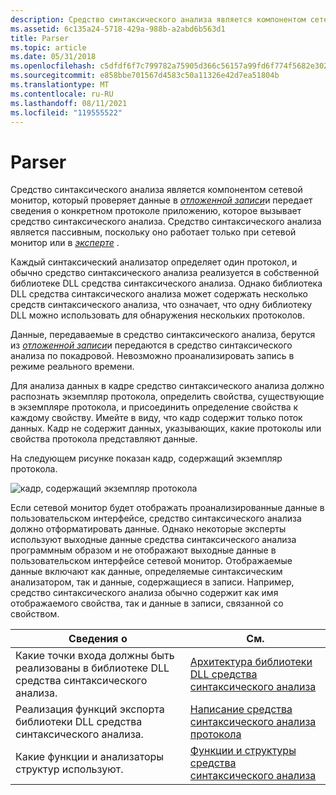 ```yaml
---
description: Средство синтаксического анализа является компонентом сетевой монитор, который проверяет данные в отложенной записи и передает сведения о конкретном протоколе приложению, которое вызывает средство синтаксического анализа. Средство синтаксического анализа является пассивным, поскольку оно работает только при сетевой монитор или в эксперте.
ms.assetid: 6c135a24-5718-429a-988b-a2abd6b563d1
title: Parser
ms.topic: article
ms.date: 05/31/2018
ms.openlocfilehash: c5dfdf6f7c799782a75905d366c56157a99fd6f774f5682e302dcec4a9d6c788
ms.sourcegitcommit: e858bbe701567d4583c50a11326e42d7ea51804b
ms.translationtype: MT
ms.contentlocale: ru-RU
ms.lasthandoff: 08/11/2021
ms.locfileid: "119555522"
---
```

# <a name="parser"></a>Parser

Средство синтаксического анализа является компонентом сетевой монитор, который проверяет данные в [*отложенной записи*](d.md)и передает сведения о конкретном протоколе приложению, которое вызывает средство синтаксического анализа. Средство синтаксического анализа является пассивным, поскольку оно работает только при сетевой монитор или в [*эксперте*](e.md) .

Каждый синтаксический анализатор определяет один протокол, и обычно средство синтаксического анализа реализуется в собственной библиотеке DLL средства синтаксического анализа. Однако библиотека DLL средства синтаксического анализа может содержать несколько средств синтаксического анализа, что означает, что одну библиотеку DLL можно использовать для обнаружения нескольких протоколов.

Данные, передаваемые в средство синтаксического анализа, берутся из [*отложенной записи*](d.md)и передаются в средство синтаксического анализа по покадровой. Невозможно проанализировать запись в режиме реального времени.

Для анализа данных в кадре средство синтаксического анализа должно распознать экземпляр протокола, определить свойства, существующие в экземпляре протокола, и присоединить определение свойства к каждому свойству. Имейте в виду, что кадр содержит только поток данных. Кадр не содержит данных, указывающих, какие протоколы или свойства протокола представляют данные.

На следующем рисунке показан кадр, содержащий экземпляр протокола.

![кадр, содержащий экземпляр протокола](images/parser1.png)

Если сетевой монитор будет отображать проанализированные данные в пользовательском интерфейсе, средство синтаксического анализа должно отформатировать данные. Однако некоторые эксперты используют выходные данные средства синтаксического анализа программным образом и не отображают выходные данные в пользовательском интерфейсе сетевой монитор. Отображаемые данные включают как данные, определяемые синтаксическим анализатором, так и данные, содержащиеся в записи. Например, средство синтаксического анализа обычно содержит как имя отображаемого свойства, так и данные в записи, связанной со свойством.



| Сведения о                                         | См.                                                                    |
|---------------------------------------------------------------|------------------------------------------------------------------------|
| Какие точки входа должны быть реализованы в библиотеке DLL средства синтаксического анализа. | [Архитектура библиотеки DLL средства синтаксического анализа](parser-dll-architecture.md)                 |
| Реализация функций экспорта библиотеки DLL средства синтаксического анализа.                 | [Написание средства синтаксического анализа протокола](writing-a-protocol-parser.md)             |
| Какие функции и анализаторы структур используют.                   | [Функции и структуры средства синтаксического анализа](parser-functions-and-structures.md) |



 

 

 



